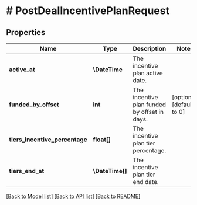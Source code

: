 # # PostDealIncentivePlanRequest

## Properties

Name | Type | Description | Notes
------------ | ------------- | ------------- | -------------
**active_at** | **\DateTime** | The incentive plan active date. |
**funded_by_offset** | **int** | The incentive plan funded by offset in days. | [optional] [default to 0]
**tiers_incentive_percentage** | **float[]** | The incentive plan tier percentage. |
**tiers_end_at** | **\DateTime[]** | The incentive plan tier end date. |

[[Back to Model list]](../../README.md#models) [[Back to API list]](../../README.md#endpoints) [[Back to README]](../../README.md)
